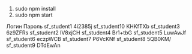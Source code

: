 1. sudo npm install
2. sudo npm start

Логин	Пароль
sf_student1	4i2385j
sf_student10	KHKfTXb
sf_student3	6z9ZFRs
sf_student2	lV8xjCH
sf_student4	Br1+tbG
sf_student5	LuwAwJf
sf_student6	eczpWCB
sf_student7	P6VcKNf
sf_student8	5QB0KM/
sf_student9	DTdEwAn
